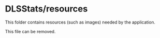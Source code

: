 # DLSStats/resources

This folder contains resources (such as images) needed by the application. 

This file can be removed.
